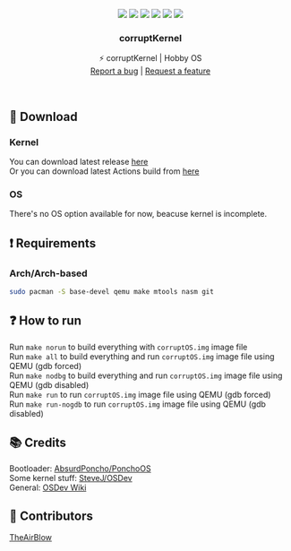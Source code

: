 <p align="center">
<img src="https://img.shields.io/github/contributors/corruptTeam/corruptKernel.svg"/>
<img src="https://img.shields.io/github/forks/corruptTeam/corruptKernel.svg"/>
<img src="https://img.shields.io/github/stars/corruptTeam/corruptKernel.svg"/>
<img src="https://img.shields.io/github/issues/corruptTeam/corruptKernel.svg"/>
<img src="https://github.com/corruptTeam/corruptKernel/actions/workflows/build.yml/badge.svg"/>
<img src="https://app.codacy.com/project/badge/Grade/07eccca76af44130928ab52eb2da0800"/>
</p>
  <h3 align="center">corruptKernel</h3>
  <p align="center">
  ⚡ corruptKernel | Hobby OS
  <br/>
  <a href="https://github.com/corruptTeam/corruptKernel/issues/new?labels=bug">Report a bug</a>
  |
  <a href="https://github.com/corruptTeam/corruptKernel/issues/new?labels=feature">Request a feature</a>
  </p>
<br/>

## 📲 Download
### Kernel
You can download latest release [here](https://github.com/corruptTeam/corruptKernel/releases)<br/>
Or you can download latest Actions build from [here](https://github.com/corruptTeam/corruptKernel/actions)<br/>
### OS
There's no OS option available for now, beacuse kernel is incomplete.
## ❗️ Requirements
### Arch/Arch-based
```sh
sudo pacman -S base-devel qemu make mtools nasm git
```
## ❓ How to run
Run `make norun` to build everything with `corruptOS.img` image file</br>
Run `make all` to build everything and run `corruptOS.img` image file using QEMU (gdb forced)</br>
Run `make nodbg` to build everything and run `corruptOS.img` image file using QEMU (gdb disabled)</br>
Run `make run` to run `corruptOS.img` image file using QEMU (gdb forced)</br>
Run `make run-nogdb` to run `corruptOS.img` image file using QEMU (gdb disabled)
## 📚 Credits
Bootloader: [AbsurdPoncho/PonchoOS](https://github.com/absurdponcho/ponchoos)</br>
Some kernel stuff: [SteveJ/OSDev](https://github.com/stevej/osdev)</br>
General: [OSDev Wiki](https://wiki.osdev.org)

## 👥 Contributors
[TheAirBlow](https://github.com/theairblow)
